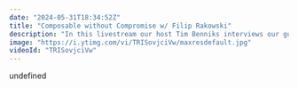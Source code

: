 ```yaml
---
date: "2024-05-31T18:34:52Z"
title: "Composable without Compromise w/ Filip Rakowski"
description: "In this livestream our host Tim Benniks interviews our guest Filip and the questions are listed as below. \n\n1:23 Introduction \n3:17 What is an unexpected or surprising outcome of transitioning from a monolithic to a composable architecture?\n5:47 If you had to advise agency or SaaS company execs, what would it be?\n10:53 If you could wave a magic wand and change something in our space, what would it be?\n15:00 What bottlenecks have you seen in composable architectures? This could be any bottleneck, from tech to process.\n18:28 What feature from old technology would you like to bring back?\n22:48 How would you explain composable architectures to a 15 year old? \n25:41 What is a question for the next person?\n\nCo-founder & CTO of Vue Storefront - biggest Open Source eCommerce frontend project, co-organizer of Wrocław, Vue.js meetups, web perf geek since 2017, proud cat owner.\nhttps://twitter.com/filrakowski\nhttps://twitter.com/VueStorefront\n\nLivestream Host: Tim Benniks \nhttps://twitter.com/timbenniks\nhttps://www.linkedin.com/in/timbenniks/\n\nJoin us on Discord at https://uniform.to/discord\n\nFollow us on:\nFacebook: https://www.facebook.com/people/Uniform/\nTwitter: https://twitter.com/UniformDev \nLinkedIn: https://www.linkedin.com/company/unif...\nInstagram: https://www.instagram.com/uniform.dev/"
image: "https://i.ytimg.com/vi/TRISovjciVw/maxresdefault.jpg"
videoId: "TRISovjciVw"
---
```


undefined